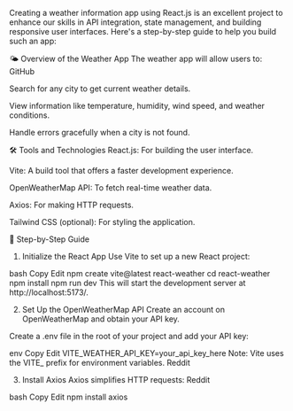 Creating a weather information app using React.js is an excellent project to enhance our skills in API integration, state management, and building responsive user interfaces. Here's a step-by-step guide to help you build such an app:

🌤️ Overview of the Weather App
The weather app will allow users to:
GitHub

Search for any city to get current weather details.

View information like temperature, humidity, wind speed, and weather conditions.

Handle errors gracefully when a city is not found.

🛠️ Tools and Technologies
React.js: For building the user interface.

Vite: A build tool that offers a faster development experience.

OpenWeatherMap API: To fetch real-time weather data.

Axios: For making HTTP requests.

Tailwind CSS (optional): For styling the application.

🧱 Step-by-Step Guide
1. Initialize the React App
Use Vite to set up a new React project:


bash
Copy
Edit
npm create vite@latest react-weather
cd react-weather
npm install
npm run dev
This will start the development server at http://localhost:5173/.


2. Set Up the OpenWeatherMap API
Create an account on OpenWeatherMap and obtain your API key.

Create a .env file in the root of your project and add your API key:

env
Copy
Edit
VITE_WEATHER_API_KEY=your_api_key_here
Note: Vite uses the VITE_ prefix for environment variables.
Reddit

3. Install Axios
Axios simplifies HTTP requests:
Reddit

bash
Copy
Edit
npm install axios
